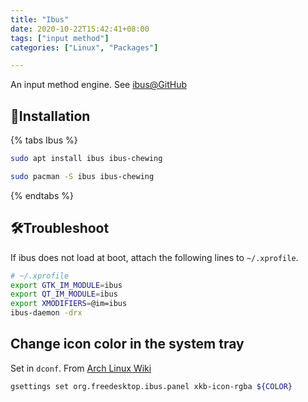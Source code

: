 ```yaml
---
title: "Ibus"
date: 2020-10-22T15:42:41+08:00
tags: ["input method"]
categories: ["Linux", "Packages"]

---
```


An input method engine. See [ibus@GitHub](https://github.com/ibus/ibus)

<!--more-->

## 🔽Installation

{% tabs Ibus %}
<!-- tab Ubuntu -->

```bash
sudo apt install ibus ibus-chewing
```

<!-- endtab -->

<!-- tab endeavour OS -->

```bash
sudo pacman -S ibus ibus-chewing
```

<!-- endtab -->

{% endtabs %}


## 🛠️Troubleshoot

If ibus does not load at boot, attach the following lines to `~/.xprofile`.

```bash
# ~/.xprofile
export GTK_IM_MODULE=ibus
export QT_IM_MODULE=ibus
export XMODIFIERS=@im=ibus
ibus-daemon -drx
```

## Change icon color in the system tray

Set in `dconf`. From [Arch Linux Wiki](https://wiki.archlinux.org/index.php/IBus#Systray_language_icon_color)

```bash
gsettings set org.freedesktop.ibus.panel xkb-icon-rgba ${COLOR}
```
